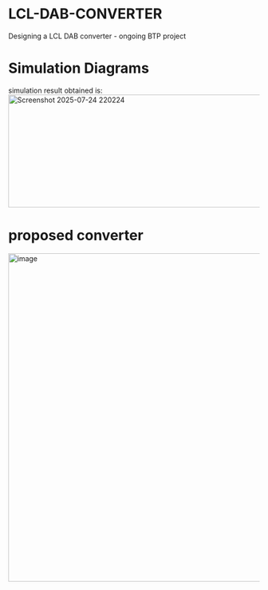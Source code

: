 # LCL-DAB-CONVERTER
  Designing a LCL DAB converter - ongoing BTP project
  #  Simulation Diagrams
   simulation result obtained is: 
   <img width="654" height="226" alt="Screenshot 2025-07-24 220224" src="https://github.com/user-attachments/assets/027afd0b-4a21-4866-b16c-383fc4279f25" />
# proposed converter
<img width="883" height="658" alt="image" src="https://github.com/user-attachments/assets/6d235a81-029e-4534-8c44-f3d73ddd56ea" />

   
